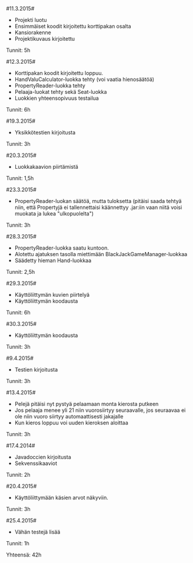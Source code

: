 #11.3.2015#

* Projekti luotu
* Ensimmäiset koodit kirjoitettu korttipakan osalta
* Kansiorakenne
* Projektikuvaus kirjoitettu

Tunnit: 5h

#12.3.2015#

* Korttipakan koodit kirjoitettu loppuu.
* HandValuCalculator-luokka tehty (voi vaatia hienosäätöä)
* PropertyReader-luokka tehty
* Pelaaja-luokat tehty sekä Seat-luokka
* Luokkien yhteensopivuus testailua

Tunnit: 6h

#19.3.2015#

* Yksikkötestien kirjoitusta

Tunnit: 3h

#20.3.2015#

* Luokkakaavion piirtämistä

Tunnit: 1,5h

#23.3.2015#

* PropertyReader-luokan säätöä, mutta tuloksetta (pitäisi saada tehtyä niin, että Propertyjä ei tallennettaisi käännettyy .jar:iin vaan niitä voisi muokata ja lukea "ulkopuolelta")

Tunnit: 3h

#28.3.2015#

* PropertyReader-luokka saatu kuntoon.
* Alotettu ajatuksen tasolla miettimään BlackJackGameManager-luokkaa
* Säädetty hieman Hand-luokkaa

Tunnit: 2,5h

#29.3.2015#

* Käyttöliittymän kuvien piirtelyä
* Käyttöliittymän koodausta

Tunnit: 6h

#30.3.2015#

* Käyttöliittymän koodausta

Tunnit: 3h

#9.4.2015#

* Testien kirjoitusta

Tunnit: 3h

#13.4.2015#

* Pelejä pitäisi nyt pystyä pelaamaan monta kierosta putkeen
* Jos pelaaja menee yli 21 niin vuorosiirtyy seuraavalle, jos seuraavaa ei ole niin vuoro siirtyy automaattisesti jakajalle
* Kun kieros loppuu voi uuden kieroksen aloittaa

Tunnit: 3h

#17.4.2014#

* Javadoccien kirjoitusta
* Sekvenssikaaviot

Tunnit: 2h

#20.4.2015#

* Käyttöliittymään käsien arvot näkyviin.

Tunnit: 3h

#25.4.2015#

* Vähän testejä lisää

Tunnit: 1h

Yhteensä: 42h
